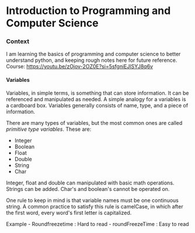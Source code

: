 # Introduction to Programming and Computer Science

### Context

I am learning the basics of programming and computer science to better understand python, and keeping rough notes here for future reference.
Course: https://youtu.be/zOjov-2OZ0E?si=5sfgniEJlSYJ8q6v


#### Variables

Variables, in simple terms, is something that can store information. It can be referenced and manipulated as needed. A simple analogy for a variables is a cardboard box. Variables generally consists of name, type, and a piece of information.

There are many types of variables, but the most common ones are called _primitive type variables_. These are:
* Integer
* Boolean
* Float
* Double
* String
* Char

Integer, float and double can manipulated with basic math operations. Strings can be added.  Char's and boolean's cannot be operated on.

One rule to keep in mind is that variable names must be one continuous string. A common practice to satisfy this rule is camelCase, in which after the first word, every word's first letter is capitalized.

Example - Roundfreezetime : Hard to read
        - roundFreezeTime : Easy to read


